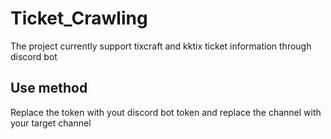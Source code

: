 # Ticket_Crawling
The project currently support tixcraft and kktix ticket information through discord bot
## Use method
Replace the token with yout discord bot token and replace the channel with your target channel

